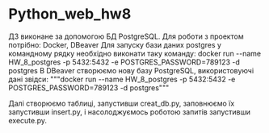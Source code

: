 # Python_web_hw8
ДЗ виконане за допомогою БД PostgreSQL.
Для роботи з проектом потрібно: Docker, DBeaver
Для запуску бази даних postgres у командному рядку необхідно виконати таку команду:
docker run --name HW_8_postgres -p 5432:5432 -e POSTGRES_PASSWORD=789123 -d postgres
В DBeaver створюємо нову базу PostgreSQL, використовуючі дані звідси:
"""docker run --name HW_8_postgres -p 5432:5432 -e POSTGRES_PASSWORD=789123 -d postgres"""

Далі створюємо таблиці, запустивши creat_db.py, заповнюємо їх запустивши insert.py, 
і насолоджуємось роботою запитів запустивши execute.py.
